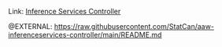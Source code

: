 Link: [Inference Services Controller](https://github.com/StatCan/aaw-inferenceservices-controller)

@EXTERNAL: https://raw.githubusercontent.com/StatCan/aaw-inferenceservices-controller/main/README.md
